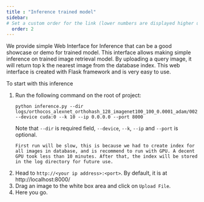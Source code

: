 ```yaml
---
title : "Inference trained model"
sidebar:
# Set a custom order for the link (lower numbers are displayed higher up)
  order: 2
---
```

We provide simple Web Interface for Inference that can be a good showcase or demo for trained model. 
This interface allows making simple inference on trained image retrieval model. 
By uploading a query image, it will return top k the nearest image from the database index.
This web interface is created with Flask framework and is very easy to use.

To start with this inference
1. Run the following command on the root of project:
    ```shell
    python inference.py --dir logs/orthocos_alexnet_orthohash_128_imagenet100_100_0.0001_adam/002_test_0 --device cuda:0 --k 10 --ip 0.0.0.0 --port 8000
    ```
   Note that `--dir` is required field, `--device`, `--k`, `--ip` and `--port` is optional.
    ```{note}
    First run will be slow, this is because we had to create index for all images in database, and is recommend to run with GPU. A decent GPU took less than 10 minutes. After that, the index will be stored in the log directory for future use.
    ```
2. Head to `http://<your ip address>:<port>`. By default, it is at http://localhost:8000/
3. Drag an image to the white box area and click on `Upload File`.
4. Here you go.
   